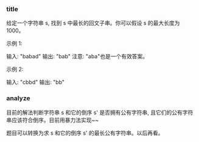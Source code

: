 ### title

给定一个字符串 s, 找到 s 中最长的回文子串。你可以假设 s 的最大长度为 1000。

示例 1:

输入: "babad"
输出: "bab"
注意: "aba"也是一个有效答案。

示例 2:

输入: "cbbd"
输出: "bb"

### analyze

目前的解法判断字符串 s 和它的倒序 s' 是否拥有公有字符串, 且它们的公有字符串应该符合倒序。目前用暴力法实现~~

题目可以转换为求 s 和它的倒序 s' 的最长公有字符串。以后再看。